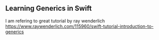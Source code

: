 ## Learning Generics in Swift

I am refering to great tutorial by ray wenderlich
https://www.raywenderlich.com/115960/swift-tutorial-introduction-to-generics
